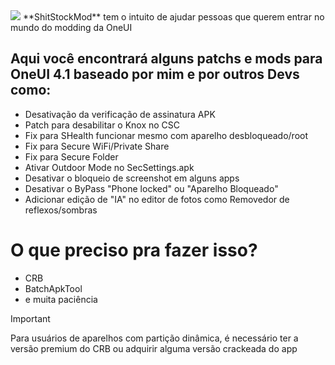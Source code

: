 <img src="/imgandgifs/logo.gif">
**ShitStockMod** tem o intuito de ajudar pessoas que querem entrar no mundo do modding da OneUI

## Aqui você encontrará alguns patchs e mods para OneUI 4.1 baseado por mim e por outros Devs como:

- Desativação da verificação de assinatura APK
- Patch para desabilitar o Knox no CSC
- Fix para SHealth funcionar mesmo com aparelho desbloqueado/root
- Fix para Secure WiFi/Private Share
- Fix para Secure Folder
- Ativar Outdoor Mode no SecSettings.apk
- Desativar o bloqueio de screenshot em alguns apps
- Desativar o ByPass "Phone locked" ou "Aparelho Bloqueado"
- Adicionar edição de "IA" no editor de fotos como Removedor de reflexos/sombras

# O que preciso pra fazer isso?
- CRB
- BatchApkTool
- e muita paciência

> [!IMPORTANT]
> Para usuários de aparelhos com partição dinâmica, é necessário ter a versão premium do CRB ou adquirir alguma versão crackeada do app
